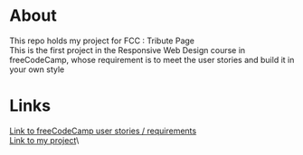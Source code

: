 # About
This repo holds my project for FCC : Tribute Page\
This is the first project in the Responsive Web Design course in freeCodeCamp, whose requirement is to meet the user stories and build it in your own style


# Links
[Link to freeCodeCamp user stories / requirements](https://www.freecodecamp.org/learn/responsive-web-design/responsive-web-design-projects/build-a-tribute-page)\
[Link to my project](https://codepen.io/Aiglelevant/pen/gOWVzRG)\
